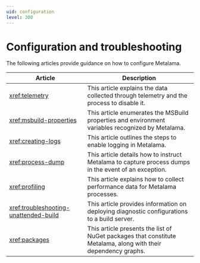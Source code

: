 ```yaml
---
uid: configuration
level: 300
---
```


# Configuration and troubleshooting

The following articles provide guidance on how to configure Metalama.

| Article | Description |
|---------|-------------|
| <xref:telemetry> | This article explains the data collected through telemetry and the process to disable it. |
| <xref:msbuild-properties> | This article enumerates the MSBuild properties and environment variables recognized by Metalama. |
| <xref:creating-logs> | This article outlines the steps to enable logging in Metalama. |
| <xref:process-dump> | This article details how to instruct Metalama to capture process dumps in the event of an exception. |
| <xref:profiling> | This article explains how to collect performance data for Metalama processes. |
| <xref:troubleshooting-unattended-build> | This article provides information on deploying diagnostic configurations to a build server. |
| <xref:packages> | This article presents the list of NuGet packages that constitute Metalama, along with their dependency graphs. |


